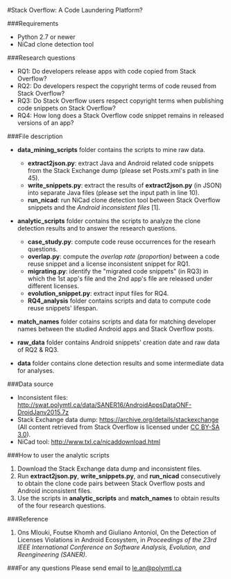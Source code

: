 #Stack Overflow: A Code Laundering Platform?

###Requirements
- Python 2.7 or newer
- NiCad clone detection tool

###Research questions
- RQ1: Do developers release apps with code copied from Stack Overflow?
- RQ2: Do developers respect the copyright terms of code reused from Stack Overflow?
- RQ3: Do Stack Overflow users respect copyright terms when publishing code snippets on Stack Overflow?
- RQ4: How long does a Stack Overflow code snippet remains in released versions of an app?

###File description
- **data_mining_scripts** folder contains the scripts to mine raw data.
	- **extract2json.py**: extract Java and Android related code snippets from the Stack Exchange dump (please set Posts.xml's path in line 45).
    - **write_snippets.py**: extract the results of **extract2json.py** (in JSON) into separate Java files (please set the input path in line 10).
    - **run_nicad**: run NiCad clone detection tool between Stack Overflow snippets and the _Android inconsistent files_ [1].

- **analytic_scripts** folder contains the scripts to analyze the clone detection results and to answer the research questions.
  - **case_study.py**: compute code reuse occurrences for the researh questions.
  - **overlap.py**: compute the _overlap rate (proportion)_ between a code reuse snippet and a license inconsistent snippet for RQ1.
  - **migrating.py**: identify the "migrated code snippets" (in RQ3) in which the 1st app's file and the 2nd app's file are released under different licenses.
  - **evolution_snippet.py**: extract input files for RQ4.
  - **RQ4_analysis** folder contains scripts and data to compute code reuse snippets' lifespan.
- **match_names** folder cotains scripts and data for matching developer names between the studied Android apps and Stack Overflow posts.
- **raw_data** folder contains Android snippets' creation date and raw data of RQ2 & RQ3.
- **data** folder contains clone detection results and some intermediate data for analyses.

###Data source
- Inconsistent files: http://swat.polymtl.ca/data/SANER16/AndroidAppsDataONF-DroidJanv2015.7z
- Stack Exchange data dump: https://archive.org/details/stackexchange (All content retrieved from Stack Overflow is licensed under [CC BY-SA 3.0](https://creativecommons.org/licenses/by-sa/3.0/)).
- NiCad tool: http://www.txl.ca/nicaddownload.html

###How to user the analytic scripts
1. Download the Stack Exchange data dump and inconsistent files.
2. Run **extract2json.py**, **write_snippets.py**, and **run_nicad** consecutively to obtain the clone code pairs between Stack Overflow posts and Android inconsistent files.
3. Use the scripts in **analytic_scripts** and **match_names** to obtain results of the four research questions.

###Reference
1. Ons Mlouki, Foutse Khomh and Giuliano Antoniol, On the Detection of Licenses Violations in Android Ecosystem, in _Proceedings of the 23rd IEEE International Conference on Software Analysis, Evolution, and Reengineering (SANER)_.

###For any questions
Please send email to le.an@polymtl.ca